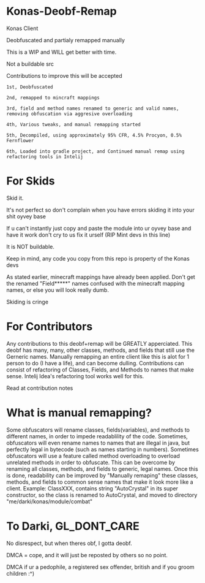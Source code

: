 # Konas-Deobf-Remap
Konas Client

Deobfuscated and partialy remapped manually

This is a WIP and WILL get better with time.

Not a buildable src

Contributions to improve this will be accepted

```
1st, Deobfuscated

2nd, remapped to mincraft mappings

3rd, field and method names renamed to generic and valid names, removing obfuscation via aggresive overloading

4th, Various tweaks, and manual remapping started

5th, Decompiled, using approximately 95% CFR, 4.5% Procyon, 0.5% Fernflower

6th, Loaded into gradle project, and Continued manual remap using refactoring tools in Intelij
```

# For Skids

Skid it.

It's not perfect so don't complain when you have errors skiding it into your shit oyvey base

If u can't instantly just copy and paste the module into ur oyvey base and have it work don't cry to us fix it urself (RIP Mint devs in this line)

It is NOT buildable.

Keep in mind, any code you copy from this repo is property of the Konas devs

As stated earlier, minecraft mappings have already been applied. Don't get the renamed "Field*****" names confused with the minecraft mapping names, or else you will look really dumb.

Skiding is cringe


# For Contributors

Any contributions to this deobf+remap will be GREATLY apperciated. This deobf has many, many, other classes, methods, and fields that still use the Gerneric names. Manually remapping an entire client like this is alot for 1 person to do (I have a life), and can become dulling. Contributions can consist of refactoring of Classes, Fields, and Methods to names that make sense. Intelij Idea's refactoring tool works well for this.

Read at contribution notes

# What is manual remapping?

Some obfuscators will rename classes, fields(variables), and methods to different names, in order to impede readablility of the code. Sometimes, obfuscators will even rename names to names that are illegal in java, but perfectly legal in bytecode (such as names starting in numbers). Sometimes obfuscators will use a feature called method overloading to overload unrelated methods in order to obfuscate. This can be overcome by renaming all classes, methods, and fields to generic, legal names. Once this is done, readability can be improved by "Manually remaping" these classes, methods, and fields to common sense names that make it look more like a client. Example: ClassXXX, contains string "AutoCrystal" in its super constructor, so the class is renamed to AutoCrystal, and moved to directory "me/darki/konas/module/combat"

# To Darki, GL_DONT_CARE

No disrespect, but when theres obf, I gotta deobf. 

DMCA = cope, and it will just be reposted by others so no point.

DMCA if ur a pedophile, a registered sex offender, british and if you groom children :^)
